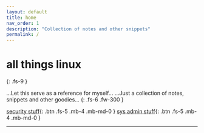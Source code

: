 ```yaml
---
layout: default
title: home
nav_order: 1
description: "Collection of notes and other snippets"
permalink: /
---
```


# all things linux
{: .fs-9 }

...Let this serve as a reference for myself...
...Just a collection of notes, snippets and other goodies...
{: .fs-6 .fw-300 }

[security stuff](/notes/security-stuff/){: .btn .fs-5 .mb-4 .mb-md-0 }
[sys admin stuff](/notes/sys-admin-stuff){: .btn .fs-5 .mb-4 .mb-md-0 }

---
